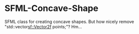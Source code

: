 # SFML-Concave-Shape
SFML class for creating concave shapes.
But how nicely remove "std::vector<sf::Vector2f> points;"? Hm...
